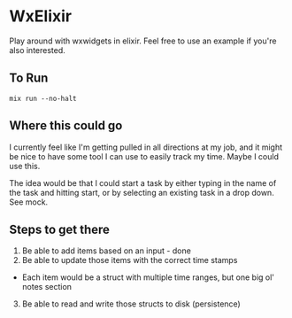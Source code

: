 # WxElixir

Play around with wxwidgets in elixir. Feel free to use an example if you're also interested.

## To Run
```
mix run --no-halt
```

## Where this could go

I currently feel like I'm getting pulled in all directions at my job, and it might be nice to have some tool I can use to easily track my time. Maybe I could use this.

The idea would be that I could start a task by either typing in the name of the task and hitting start, or by selecting an existing task in a drop down. See mock.

## Steps to get there

1. Be able to add items based on an input - done
2. Be able to update those items with the correct time stamps
- Each item would be a struct with multiple time ranges, but one big ol' notes section
3. Be able to read and write those structs to disk (persistence)